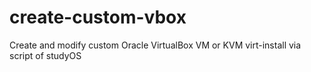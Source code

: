 # create-custom-vbox
Create and modify custom Oracle VirtualBox VM or KVM virt-install via script of studyOS
